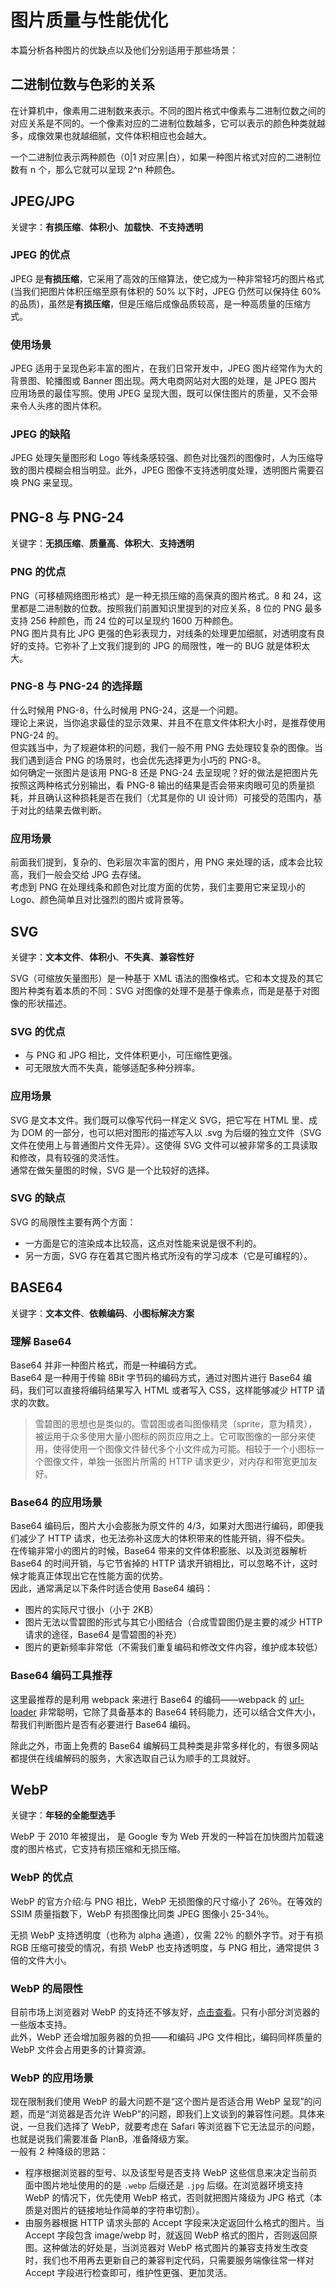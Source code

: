 # 图片质量与性能优化

本篇分析各种图片的优缺点以及他们分别适用于那些场景：

## 二进制位数与色彩的关系

在计算机中，像素用二进制数来表示。不同的图片格式中像素与二进制位数之间的对应关系是不同的。一个像素对应的二进制位数越多，它可以表示的颜色种类就越多，成像效果也就越细腻，文件体积相应也会越大。

一个二进制位表示两种颜色（0|1 对应黑|白），如果一种图片格式对应的二进制位数有 n 个，那么它就可以呈现 2^n 种颜色。

## JPEG/JPG

关键字：**有损压缩**、**体积小**、**加载快**、**不支持透明**

### JPEG 的优点

JPEG 是**有损压缩**，它采用了高效的压缩算法，使它成为一种非常轻巧的图片格式(当我们把图片体积压缩至原有体积的 50% 以下时，JPEG 仍然可以保持住 60% 的品质)，虽然是**有损压缩**，但是压缩后成像品质较高，是一种高质量的压缩方式。

### 使用场景

JPEG 适用于呈现色彩丰富的图片，在我们日常开发中，JPEG 图片经常作为大的背景图、轮播图或 Banner 图出现。两大电商网站对大图的处理，是 JPEG 图片应用场景的最佳写照。使用 JPEG 呈现大图，既可以保住图片的质量，又不会带来令人头疼的图片体积。

### JPEG 的缺陷

JPEG 处理矢量图形和 Logo 等线条感较强、颜色对比强烈的图像时，人为压缩导致的图片模糊会相当明显。此外，JPEG 图像不支持透明度处理，透明图片需要召唤 PNG 来呈现。

## PNG-8 与 PNG-24

关键字：**无损压缩**、**质量高**、**体积大**、**支持透明**

### PNG 的优点

PNG（可移植网络图形格式）是一种无损压缩的高保真的图片格式。8 和 24，这里都是二进制数的位数。按照我们前置知识里提到的对应关系，8 位的 PNG 最多支持 256 种颜色，而 24 位的可以呈现约 1600 万种颜色。  
PNG 图片具有比 JPG 更强的色彩表现力，对线条的处理更加细腻，对透明度有良好的支持。它弥补了上文我们提到的 JPG 的局限性，唯一的 BUG 就是体积太大。

### PNG-8 与 PNG-24 的选择题

什么时候用 PNG-8，什么时候用 PNG-24，这是一个问题。  
理论上来说，当你追求最佳的显示效果、并且不在意文件体积大小时，是推荐使用 PNG-24 的。  
但实践当中，为了规避体积的问题，我们一般不用 PNG 去处理较复杂的图像。当我们遇到适合 PNG 的场景时，也会优先选择更为小巧的 PNG-8。  
如何确定一张图片是该用 PNG-8 还是 PNG-24 去呈现呢？好的做法是把图片先按照这两种格式分别输出，看 PNG-8 输出的结果是否会带来肉眼可见的质量损耗，并且确认这种损耗是否在我们（尤其是你的 UI 设计师）可接受的范围内，基于对比的结果去做判断。

### 应用场景

前面我们提到，复杂的、色彩层次丰富的图片，用 PNG 来处理的话，成本会比较高，我们一般会交给 JPG 去存储。  
考虑到 PNG 在处理线条和颜色对比度方面的优势，我们主要用它来呈现小的 Logo、颜色简单且对比强烈的图片或背景等。

## SVG

关键字：**文本文件**、**体积小**、**不失真**、**兼容性好**

SVG（可缩放矢量图形）是一种基于 XML 语法的图像格式。它和本文提及的其它图片种类有着本质的不同：SVG 对图像的处理不是基于像素点，而是是基于对图像的形状描述。

### SVG 的优点

- 与 PNG 和 JPG 相比，文件体积更小，可压缩性更强。
- 可无限放大而不失真，能够适配多种分辨率。

### 应用场景

SVG 是文本文件。我们既可以像写代码一样定义 SVG，把它写在 HTML 里、成为 DOM 的一部分，也可以把对图形的描述写入以 .svg 为后缀的独立文件（SVG 文件在使用上与普通图片文件无异）。这使得 SVG 文件可以被非常多的工具读取和修改，具有较强的灵活性。  
通常在做矢量图的时候，SVG 是一个比较好的选择。

### SVG 的缺点

SVG 的局限性主要有两个方面：

- 一方面是它的渲染成本比较高，这点对性能来说是很不利的。
- 另一方面，SVG 存在着其它图片格式所没有的学习成本（它是可编程的）。

## BASE64

关键字：**文本文件**、**依赖编码**、**小图标解决方案**

### 理解 Base64

Base64 并非一种图片格式，而是一种编码方式。  
Base64 是一种用于传输 8Bit 字节码的编码方式，通过对图片进行 Base64 编码，我们可以直接将编码结果写入 HTML 或者写入 CSS，这样能够减少 HTTP 请求的次数。

> 雪碧图的思想也是类似的。雪碧图或者叫图像精灵（sprite，意为精灵），被运用于众多使用大量小图标的网页应用之上。它可取图像的一部分来使用，使得使用一个图像文件替代多个小文件成为可能。相较于一个小图标一个图像文件，单独一张图片所需的 HTTP 请求更少，对内存和带宽更加友好。

### Base64 的应用场景

Base64 编码后，图片大小会膨胀为原文件的 4/3，如果对大图进行编码，即便我们减少了 HTTP 请求，也无法弥补这庞大的体积带来的性能开销，得不偿失。  
在传输非常小的图片的时候，Base64 带来的文件体积膨胀、以及浏览器解析 Base64 的时间开销，与它节省掉的 HTTP 请求开销相比，可以忽略不计，这时候才能真正体现出它在性能方面的优势。  
因此，通常满足以下条件时适合使用 Base64 编码：

- 图片的实际尺寸很小（小于 2KB）
- 图片无法以雪碧图的形式与其它小图结合（合成雪碧图仍是主要的减少 HTTP 请求的途径，Base64 是雪碧图的补充）
- 图片的更新频率非常低（不需我们重复编码和修改文件内容，维护成本较低）

### Base64 编码工具推荐

这里最推荐的是利用 webpack 来进行 Base64 的编码——webpack 的 [url-loader](https://github.com/webpack-contrib/url-loader) 非常聪明，它除了具备基本的 Base64 转码能力，还可以结合文件大小，帮我们判断图片是否有必要进行 Base64 编码。

除此之外，市面上免费的 Base64 编解码工具种类是非常多样化的，有很多网站都提供在线编解码的服务，大家选取自己认为顺手的工具就好。

## WebP

关键字：**年轻的全能型选手**

WebP 于 2010 年被提出， 是 Google 专为 Web 开发的一种旨在加快图片加载速度的图片格式，它支持有损压缩和无损压缩。

### WebP 的优点

WebP 的官方介绍:与 PNG 相比，WebP 无损图像的尺寸缩小了 26％。在等效的 SSIM 质量指数下，WebP 有损图像比同类 JPEG 图像小 25-34％。

无损 WebP 支持透明度（也称为 alpha 通道），仅需 22％ 的额外字节。对于有损 RGB 压缩可接受的情况，有损 WebP 也支持透明度，与 PNG 相比，通常提供 3 倍的文件大小。

### WebP 的局限性

目前市场上浏览器对 WebP 的支持还不够友好，[点击查看](https://www.caniuse.com/?search=webP)。只有小部分浏览器的一些版本支持。  
此外，WebP 还会增加服务器的负担——和编码 JPG 文件相比，编码同样质量的 WebP 文件会占用更多的计算资源。

### WebP 的应用场景

现在限制我们使用 WebP 的最大问题不是“这个图片是否适合用 WebP 呈现”的问题，而是“浏览器是否允许 WebP”的问题，即我们上文谈到的兼容性问题。具体来说，一旦我们选择了 WebP，就要考虑在 Safari 等浏览器下它无法显示的问题，也就是说我们需要准备 PlanB，准备降级方案。  
一般有 2 种降级的思路：

- 程序根据浏览器的型号、以及该型号是否支持 WebP 这些信息来决定当前页面中图片地址使用的的是 `.webp` 后缀还是 `.jpg` 后缀。在浏览器环境支持 WebP 的情况下，优先使用 WebP 格式，否则就把图片降级为 JPG 格式（本质是对图片的链接地址作简单的字符串切割）。
- 由服务器根据 HTTP 请求头部的 Accept 字段来决定返回什么格式的图片。当 Accept 字段包含 image/webp 时，就返回 WebP 格式的图片，否则返回原图。这种做法的好处是，当浏览器对 WebP 格式图片的兼容支持发生改变时，我们也不用再去更新自己的兼容判定代码，只需要服务端像往常一样对 Accept 字段进行检查即可，维护性更强、更加灵活。
